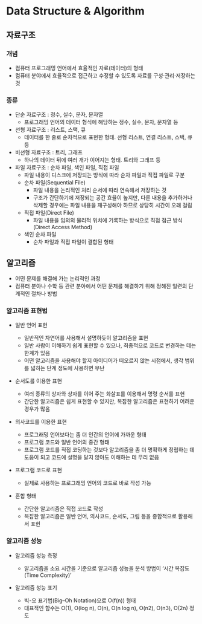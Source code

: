 # Data Structure & Algorithm

## 자료구조

### 개념
- 컴퓨터 프로그래밍 언어에서 효율적인 자료(데이터)의 형태
- 컴퓨터 분야에서 효율적으로 접근하고 수정할 수 있도록 자료를 구성·관리·저장하는 것

### 종류
- 단순 자료구조 : 정수, 실수, 문자, 문자열
    - 프로그래밍 언어의 데이터 형식에 해당하는 정수, 실수, 문자, 문자열 등
- 선형 자료구조 : 리스트, 스택, 큐
    - 데이터를 한 줄로 순차적으로 표현한 형태. 선형 리스트, 연결 리스트, 스택, 큐 등
- 비선형 자료구조 : 트리, 그래프
    - 하나의 데이터 뒤에 여러 개가 이어지는 형태. 트리와 그래프 등
- 파일 자료구조 : 순차 파일, 색인 파일, 직접 파일
    - 파일 내용이 디스크에 저장되는 방식에 따라 순차 파일과 직접 파일로 구분
    - 순차 파일(Sequential File)
        - 파일 내용을 논리적인 처리 순서에 따라 연속해서 저장하는 것
        - 구조가 간단하기에 저장되는 공간 효율이 높지만, 다른 내용을 추가하거나 삭제할 경우에는 파일 내용을 재구성해야 하므로 상당히 시간이 오래 걸림
    - 직접 파일(Direct File)
        - 파일 내용을 임의의 물리적 위치에 기록하는 방식으로 직접 접근 방식(Direct Access Method)
    - 색인 순차 파일
        - 순차 파일과 직접 파일이 결합된 형태 <br>


## 알고리즘
- 어떤 문제를 해결해 가는 논리적인 과정
- 컴퓨터 분야나 수학 등 관련 분야에서 어떤 문제를 해결하기 위해 정해진 일련의 단계적인 절차나 방법

### 알고리즘 표현법
- 일반 언어 표현
    - 일반적인 자연어를 사용해서 설명하듯이 알고리즘을 표현
    - 일반 사람이 이해하기 쉽게 표현할 수 있으나, 최종적으로 코드로 변경하는 데는 한계가 있음
    - 어떤 알고리즘을 사용해야 할지 아이디어가 떠오르지 않는 시점에서, 생각 범위를 넓히는 단계 정도에 사용하면 무난

- 순서도를 이용한 표현
    - 여러 종류의 상자와 상자를 이어 주는 화살표를 이용해서 명령 순서를 표현
    - 간단한 알고리즘은 쉽게 표현할 수 있지만, 복잡한 알고리즘은 표현하기 어려운 경우가 많음

- 의사코드를 이용한 표현
    - 프로그래밍 언어보다는 좀 더 인간의 언어에 가까운 형태
    - 프로그램 코드와 일반 언어의 중간 형태
    - 프로그램 코드를 직접 코딩하는 것보다 알고리즘을 좀 더 명확하게 정립하는 데 도움이 되고 코드에 설명을 달지 않아도 이해하는 데 무리 없음

- 프로그램 코드로 표현
    - 실제로 사용하는 프로그래밍 언어의 코드로 바로 작성 가능

- 혼합 형태
    - 간단한 알고리즘은 직접 코드로 작성
    - 복잡한 알고리즘은 일반 언어, 의사코드, 순서도, 그림 등을 종합적으로 활용해서 표현

### 알고리즘 성능
- 알고리즘 성능 측정
    - 알고리즘을 소요 시간을 기준으로 알고리즘 성능을 분석 방법이 ‘시간 복잡도(Time Complexity)’

- 알고리즘 성능 표기
    - 빅-오 표기법(Big–Oh Notation)으로 O(f(n)) 형태
    - 대표적인 함수는 O(1), O(log n), O(n), O(n log n), O(n2), O(n3), O(2n) 정도